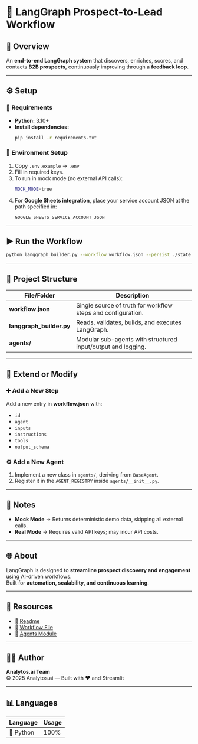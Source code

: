 
# 🚀 LangGraph Prospect-to-Lead Workflow

## 🧩 Overview
An **end-to-end LangGraph system** that discovers, enriches, scores, and contacts **B2B prospects**, continuously improving through a **feedback loop**.

---

## ⚙️ Setup

### 🐍 Requirements
- **Python:** 3.10+  
- **Install dependencies:**  
  ```bash
  pip install -r requirements.txt
  ```

### 🌱 Environment Setup
1. Copy `.env.example` → `.env`  
2. Fill in required keys.  
3. To run in mock mode (no external API calls):  
   ```bash
   MOCK_MODE=true
   ```
4. For **Google Sheets integration**, place your service account JSON at the path specified in:  
   ```bash
   GOOGLE_SHEETS_SERVICE_ACCOUNT_JSON
   ```

---

## ▶️ Run the Workflow

```bash
python langgraph_builder.py --workflow workflow.json --persist ./state
```

---

## 📁 Project Structure

| File/Folder | Description |
|--------------|-------------|
| **workflow.json** | Single source of truth for workflow steps and configuration. |
| **langgraph_builder.py** | Reads, validates, builds, and executes LangGraph. |
| **agents/** | Modular sub-agents with structured input/output and logging. |

---

## 🔧 Extend or Modify

### ➕ Add a New Step
Add a new entry in **workflow.json** with:  
- `id`
- `agent`
- `inputs`
- `instructions`
- `tools`
- `output_schema`

### ⚙️ Add a New Agent
1. Implement a new class in `agents/`, deriving from `BaseAgent`.  
2. Register it in the `AGENT_REGISTRY` inside `agents/__init__.py`.

---

## 🧠 Notes
- **Mock Mode** → Returns deterministic demo data, skipping all external calls.  
- **Real Mode** → Requires valid API keys; may incur API costs.  

---

## 🌐 About
LangGraph is designed to **streamline prospect discovery and engagement** using AI-driven workflows.  
Built for **automation, scalability, and continuous learning**.

---

## 📘 Resources
- 🧾 [Readme](README.md)
- 🧩 [Workflow File](workflow.json)
- 🧠 [Agents Module](agents/)

---

## 🧑‍💻 Author
**Analytos.ai Team**  
© 2025 Analytos.ai — Built with ❤️ and Streamlit

---

## 📊 Languages
| Language | Usage |
|-----------|--------|
| 🐍 Python | 100% |

